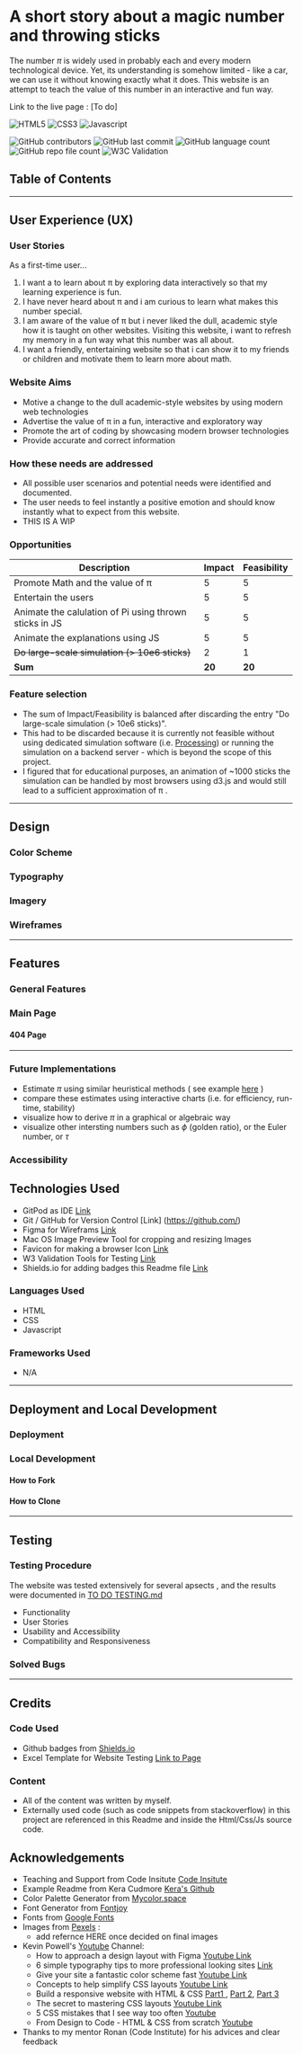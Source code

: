 # A short story about a magic number and throwing sticks 

The number $\pi$ is widely used in probably each and every modern technological device. Yet, its understanding is somehow limited - like a car, we can use it without knowing exactly what it does. This website is an attempt to teach the value of this number in an interactive and fun way.

Link to the live page : [To do]


![HTML5](https://img.shields.io/badge/html5-%23E34F26.svg?style=for-the-badge&logo=html5&logoColor=white)
![CSS3](https://img.shields.io/badge/CSS3-1572B6?style=for-the-badge&logo=css3&logoColor=white)
![Javascript](https://img.shields.io/badge/JavaScript-F7DF1E?style=for-the-badge&logo=javascript&logoColor=black)

![GitHub contributors](https://img.shields.io/github/contributors/nils-n/throwing-sticks)
![GitHub last commit](https://img.shields.io/github/last-commit/nils-n/throwing-sticks)
![GitHub language count](https://img.shields.io/github/languages/count/nils-n/throwing-sticks)
![GitHub repo file count](https://img.shields.io/github/directory-file-count/nils-n/throwing-sticks)
![W3C Validation](https://img.shields.io/w3c-validation/html?targetUrl=https%3A%2F%2Fnils-n.github.io%2Fasd%2F)

## Table of Contents

----- 

## User Experience (UX)

### User Stories 

As a first-time user...
<ol>
    <li> I want a to learn about &pi; by exploring data interactively so that my learning experience is fun.</li>
    <li> I have never heard about &pi; and i am curious to learn what makes this number special. </li>
    <li> I am aware of the value of &pi;  but i never liked the dull, academic style how it is taught on other websites. Visiting this website, i want to refresh my memory in a fun way what this number was all about. </li>
    <li> I want a friendly, entertaining website so that i can show it to my friends or children and motivate them to learn more about math. </li>
</ol>

### Website Aims

<ul>
    <li> Motive a change to the dull academic-style websites by using modern web technologies </li>
    <li> Advertise the value of &pi; in a fun, interactive and exploratory way </li>
    <li> Promote the art of coding by showcasing modern browser technologies </li>
    <li> Provide accurate and correct information </li>
</ul>

### How these needs are addressed

- All possible user scenarios and potential needs were identified and documented. 
- The user needs to feel instantly a positive emotion and should know instantly what to expect from this website. 
- THIS IS A WIP 

### Opportunities 

| Description                            | Impact | Feasibility | 
|----------------------------------------|--------|-------------|
| Promote Math and the value of &pi;     | 5      | 5           | 
| Entertain the users                    | 5      | 5           | 
| Animate the calulation of Pi using thrown sticks in JS  | 5      | 5           | 
| Animate the explanations using JS      | 5      | 5          | 
| ~~Do large-scale simulation (> 10e6 sticks)~~  | 2   | 1    | 
| **Sum**                          | **20**   | **20**     | 

### Feature selection

- The sum of Impact/Feasibility is balanced after discarding the entry "Do large-scale simulation (> 10e6 sticks)".
-  This had to be discarded because it is currently not feasible without using dedicated simulation software (i.e. [Processing](https://processing.org/)) or running the simulation on a backend server - which is beyond the scope of this project. 
- I figured that for educational purposes, an animation of ~1000 sticks the simulation can be handled by most browsers using d3.js and would still lead to a sufficient approximation of &pi; .



----- 

## Design

### Color Scheme

### Typography

### Imagery 

### Wireframes

----- 

## Features

### General Features 

### Main Page 

#### 404 Page 

----- 

### Future Implementations

- Estimate $\pi$ using similar heuristical methods ( see example  [here](https://academo.org/demos/estimating-pi-monte-carlo/) )
- compare these estimates using interactive charts (i.e. for efficiency, run-time, stability)
- visualize  how to derive $\pi$ in a graphical or algebraic way 
- visualize other intersting numbers such as $\phi$ (golden ratio), or the  Euler number, or $\tau$ 

### Accessibility

## Technologies Used 

- GitPod as IDE [Link](https://www.gitpod.io/)
- Git / GitHub  for Version Control [Link] (https://github.com/)
- Figma for Wireframs [Link](https://www.figma.com/)
- Mac OS Image Preview Tool for cropping and resizing Images 
- Favicon for making a browser Icon [Link](https://favicon.io/favicon-converter/)
- W3 Validation Tools for Testing [Link](https://validator.w3.org/)
- Shields.io for adding badges this Readme file [Link](https://shields.io/)

### Languages Used

- HTML 
- CSS 
- Javascript

### Frameworks Used
- N/A

----- 

## Deployment and Local Development 

### Deployment 

### Local Development

#### How to Fork

#### How to Clone

----- 

## Testing 

### Testing Procedure 
The website was tested extensively for several apsects , and the results were documented in [TO DO TESTING.md](./TESTING.md) 

 - Functionality
 - User Stories
- Usability and Accessibility 
- Compatibility and Responsiveness 

### Solved Bugs 

---- 

## Credits 

### Code Used

- Github badges from [Shields.io](https://shields.io/)
- Excel Template for Website Testing [Link to Page](https://www.guru99.com/download-sample-test-case-template-with-explanation-of-important-fields.html)

### Content 

- All of the content was written by myself.
- Externally used code (such as code snippets from stackoverflow) in this project are referenced in this Readme and inside the Html/Css/Js source code. 


## Acknowledgements
- Teaching and Support from Code Insitute [Code Insitute](https://codeinstitute.net/)
- Example Readme from Kera Cudmore [Kera's Github](https://github.com/kera-cudmore/readme-examples/blob/main/milestone1-readme.md)
- Color Palette Generator from [Mycolor.space](https://mycolor.space/)
- Font Generator from  [Fontjoy](https://fontjoy.com/)
- Fonts from [Google Fonts](https://fonts.google.com/) 
- Images from  [Pexels](https://pexels.com/) : 
    - add refernce HERE once decided on final images 
- Kevin Powell's [Youtube](https://www.youtube.com/@KevinPowell) Channel: 
    - How to approach a design layout with Figma [Youtube Link](https://youtu.be/KYFwcIRx16g)
    - 6 simple typography tips to more professional looking sites [Link](https://youtu.be/6ardZEhjvV0)
    - Give your site a fantastic color scheme fast [Youtube Link](https://youtu.be/mq8LYj6kRyE)
    - Concepts to help simplify CSS layouts [Youtube Link](https://youtu.be/nYyFf-97Qqg) 
    - Build a responsive website with HTML & CSS   [Part1 ](https://youtu.be/h3bTwCqX4ns), [Part 2](https://youtu.be/3K6zr1CdZy8), [Part 3](https://youtu.be/Ch_LoWKLv3A)
    - The secret to mastering CSS layouts [Youtube Link](https://youtu.be/vHuSz4fRM88)
    - 5 CSS mistakes that I see way too often [Youtube](https://youtu.be/iHEkRIF7zxI)
    - From Design to Code - HTML & CSS from scratch 
 [Youtube](https://www.youtube.com/watch?v=KqFAs5d3Yl8)
- Thanks to my mentor Ronan (Code Institute) for his advices and clear feedback 









